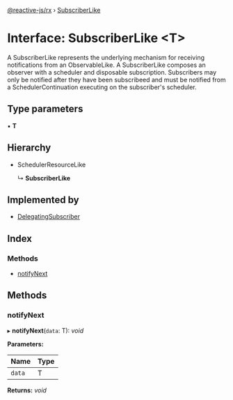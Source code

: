 [@reactive-js/rx](../README.md) › [SubscriberLike](subscriberlike.md)

# Interface: SubscriberLike <**T**>

A SubscriberLike represents the underlying mechanism for receiving notifications from
an ObservableLike. A SubscriberLike composes an observer with a
scheduler and disposable subscription. Subscribers may only be notified
after they have been subscribeed and must be notified from a SchedulerContinuation
executing on the subscriber's scheduler.

## Type parameters

▪ **T**

## Hierarchy

* SchedulerResourceLike

  ↳ **SubscriberLike**

## Implemented by

* [DelegatingSubscriber](../classes/delegatingsubscriber.md)

## Index

### Methods

* [notifyNext](subscriberlike.md#notifynext)

## Methods

###  notifyNext

▸ **notifyNext**(`data`: T): *void*

**Parameters:**

Name | Type |
------ | ------ |
`data` | T |

**Returns:** *void*
